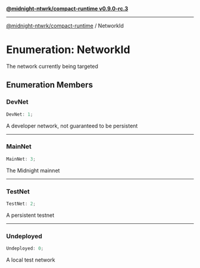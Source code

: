 [**@midnight-ntwrk/compact-runtime v0.9.0-rc.3**](../README.md)

***

[@midnight-ntwrk/compact-runtime](../globals.md) / NetworkId

# Enumeration: NetworkId

The network currently being targeted

## Enumeration Members

### DevNet

```ts
DevNet: 1;
```

A developer network, not guaranteed to be persistent

***

### MainNet

```ts
MainNet: 3;
```

The Midnight mainnet

***

### TestNet

```ts
TestNet: 2;
```

A persistent testnet

***

### Undeployed

```ts
Undeployed: 0;
```

A local test network

